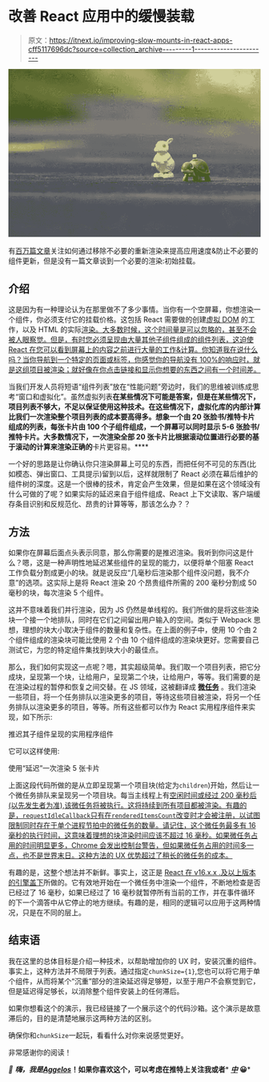 # 改善 React 应用中的缓慢装载

> 原文：<https://itnext.io/improving-slow-mounts-in-react-apps-cff5117696dc?source=collection_archive---------1----------------------->

![](img/d31ce7fefaede519cf14f76068c58741.png)

有[百万篇文章](/what-to-do-when-your-react-app-feels-slow-3744c966ddf)关注如何通过移除不必要的重新渲染来提高应用速度&防止不必要的组件更新，但是没有一篇文章谈到一个必要的渲染:初始挂载。

## 介绍

这是因为有一种理论认为在那里做不了多少事情。当你有一个空屏幕，你想渲染一个组件，你必须支付它的挂载价格。这包括 React 需要做的创建[虚拟 DOM](https://reactjs.org/docs/faq-internals.html) 的工作，以及 HTML 的实际[渲染。大多数时候，这个时间量是可以忽略的，甚至不会被人眼察觉。但是，有时您必须呈现由大量其他子组件组成的组件列表，这迫使 React 在您可以看到屏幕上的内容之前进行大量的工作&计算。你知道我在说什么吗？当你导航到一个特定的页面或标签，你感觉你的导航没有 100%的响应时，就是这组项目被渲染；就好像在你点击链接和显示你想要的东西之间有一个时间差。](https://reactjs.org/docs/reconciliation.html)

当我们开发人员将短语“组件列表”放在“性能问题”旁边时，我们的思维被训练成思考“窗口和虚拟化”。虽然虚拟列表**在某些情况下可能是答案，但是在某些情况下，项目列表不够大，不足以保证使用这种技术。在这些情况下，虚拟化库的内部计算比我们一次渲染整个项目列表的成本要高得多。想象一个由 20 张脸书/推特卡片组成的列表，每张卡片由 100 个子组件组成，一个屏幕可以同时显示 5-6 张脸书/推特卡片。大多数情况下，一次渲染全部 20 张卡片比根据滚动位置进行必要的基于滚动的计算来渲染正确的**卡片更容易。****

一个好的思路是让你确认你只渲染屏幕上可见的东西，而把任何不可见的东西(比如模态、弹出窗口、工具提示)留到以后，这样就限制了 React 必须在幕后维护的组件树的深度。这是一个很棒的技术，肯定会产生效果，但是如果在这个领域没有什么可做的了呢？如果实际的延迟来自于组件组成、React 上下文读取、客户端缓存条目识别和反规范化、昂贵的计算等等，那该怎么办？？

## 方法

如果你在屏幕后面点头表示同意，那么你需要的是推迟渲染。我听到你问这是什么？嗯，这是一种声明性地延迟某些组件的呈现的能力，以便将单个阻塞 React 工作负载分割成更小的块。就是说反应“几毫秒后渲染那个组件没问题，我不介意”的选项。这实际上是将 React 渲染 20 个昂贵组件所需的 200 毫秒分割成 50 毫秒的块，每次渲染 5 个组件。

这并不意味着我们并行渲染，因为 JS 仍然是单线程的。我们所做的是将这些渲染块一个接一个地排队，同时在它们之间留出用户输入的空间。类似于 Webpack 思想，理想的块大小取决于组件的数量和复杂性。在上面的例子中，使用 10 个由 2 个组件组成的渲染块可能比使用 2 个由 10 个组件组成的渲染块更好。您需要自己测试它，为您的特定组件集找到块大小的最佳点。

那么，我们如何实现这一点呢？嗯，其实超级简单。我们取一个项目列表，把它分成块，呈现第一个块，让给用户，呈现第二个块，让给用户，等等。我们需要的是在渲染过程的暂停和恢复之间交替。在 JS 领域，这被翻译成 [**微任务**](https://developer.mozilla.org/en-US/docs/Web/API/HTML_DOM_API/Microtask_guide/In_depth) 。我们渲染一些项目，将一个任务排队以渲染更多的项目，等待这些项目被渲染，将另一个任务排队以渲染更多的项目，等等。所有这些都可以作为 React 实用程序组件来实现，如下所示:

推迟其子组件呈现的实用程序组件

它可以这样使用:

使用“延迟”一次渲染 5 张卡片

上面这段代码所做的是从立即呈现第一个项目块(给定为`children`)开始，然后让一个微任务排队来呈现另一个项目块。每当主线程上有[空闲时间或经过 200 毫秒后(以先发生者为准),该微任务将被执行。这将持续到所有项目都被渲染。有趣的是，`requestIdleCallback`只有在`renderedItemsCount`改变时才会被注册，以试图限制同时存在于单个进程节拍中的微任务的数量。请记住，这个微任务最多有 16 毫秒的执行时间，这意味着理想的块渲染时间应该不超过 16 毫秒。如果微任务占用的时间明显更多，Chrome 会发出控制台警告，但如果微任务占用的时间多一点，也不是世界末日。这种方法的 UX 优势超过了稍长的微任务的成本。](https://developers.google.com/web/updates/2015/08/using-requestidlecallback)

有趣的是，这整个想法并不新鲜。事实上，这正是 [React 在 v16.x.x .及以上版本的引擎盖下](https://github.com/acdlite/react-fiber-architecture/blob/master/README.md)所做的。它有效地开始在一个微任务中渲染一个组件，不断地检查是否已经过了 16 毫秒，如果已经过了 16 毫秒就暂停所有当前的工作，并在事件循环的下一个滴答中从它停止的地方继续。有趣的是，相同的逻辑可以应用于这两种情况，只是在不同的层上。

## 结束语

我在这里的总体目标是介绍一种技术，以帮助增加你的 UX 时，安装沉重的组件。事实上，这种方法并不局限于列表。通过指定`chunkSize={1}`,您也可以将它用于单个组件，从而将某个“沉重”部分的渲染延迟得足够短，以至于用户不会察觉到它，但是延迟得足够长，以消除整个组件安装上的任何滞后。

如果你想看这个的演示，我已经链接了一个展示这个的代码沙箱。这个演示是故意滞后的，目的是清楚地展示这两种方法的区别。

确保你和`chunkSize`一起玩，看看什么对你来说感觉更好。

非常感谢你的阅读！

*👋 ***嗨，我是***[***Aggelos***](https://aggelosarvanitakis.me/)***！如果你喜欢这个，可以考虑在推特上关注我或者*** [***中***](https://medium.com/@aggelosarvanitakis) **😀***